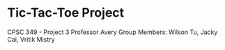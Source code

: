 ﻿# Tic-Tac-Toe Project
CPSC 349 - Project 3
Professor Avery
Group Members: Wilson Tu, Jacky Cai, Vritik Mistry
